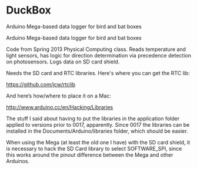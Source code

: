 DuckBox
=======

Arduino Mega-based data logger for bird and bat boxes

Arduino Mega-based data logger for bird and bat boxes

Code from Spring 2013 Physical Computing class. Reads temperature and light sensors, 
has logic for direction determination via precedence detection on photosensors. 
Logs data on SD card shield.

Needs the SD card and RTC libraries. Here's where you can get the RTC lib:

https://github.com/jcw/rtclib

And here’s how/where to place it on a Mac:

http://www.arduino.cc/en/Hacking/Libraries

The stuff I said about having to put the libraries in the application folder 
applied to versions prior to 0017, apparently. 
Since 0017 the libraries can be installed in the Documents/Arduino/libraries folder, 
which should be easier.

When using the Mega (at least the old one I have) with the SD card shield, it is necessary
to hack the SD Card library to select SOFTWARE_SPI, since this works around the pinout
difference between the Mega and other Arduinos.
